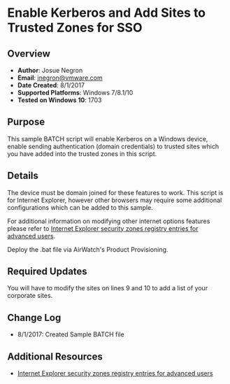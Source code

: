 # Enable Kerberos and Add Sites to Trusted Zones for SSO

## Overview
- **Author**: Josue Negron
- **Email**: jnegron@vmware.com
- **Date Created**: 8/1/2017
- **Supported Platforms**: Windows 7/8.1/10
- **Tested on Windows 10**: 1703

## Purpose 
<!-- Summary Start -->
This sample BATCH script will enable Kerberos on a Windows device, enable sending authentication (domain credentials) to trusted sites which you have added into the trusted zones in this script. 
<!-- Summary End -->

## Details
The device must be domain joined for these features to work. This script is for Internet Explorer, however other browsers may require some additional configurations which can be added to this sample. 

For additional information on modifying other internet options features please refer to [Internet Explorer security zones registry entries for advanced users](https://support.microsoft.com/en-us/help/182569/internet-explorer-security-zones-registry-entries-for-advanced-users).

Deploy the .bat file via AirWatch's Product Provisioning.

## Required Updates
You will have to modify the sites on lines 9 and 10 to add a list of your corporate sites. 

## Change Log
- 8/1/2017: Created Sample BATCH file


## Additional Resources
* [Internet Explorer security zones registry entries for advanced users](https://support.microsoft.com/en-us/help/182569/internet-explorer-security-zones-registry-entries-for-advanced-users)
